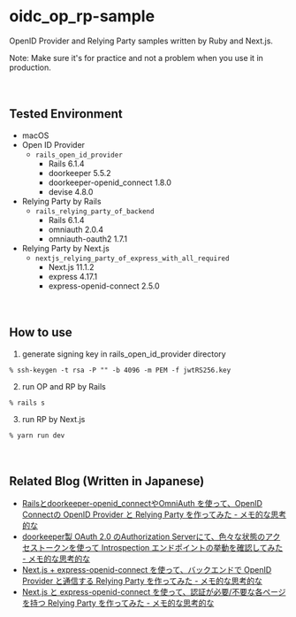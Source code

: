 # oidc_op_rp-sample

OpenID Provider and Relying Party samples written by Ruby and Next.js.

Note: Make sure it's for practice and not a problem when you use it in production.

　  
## Tested Environment

- macOS
- Open ID Provider
  - `rails_open_id_provider`
    - Rails 6.1.4
    - doorkeeper 5.5.2
    - doorkeeper-openid_connect 1.8.0
    - devise 4.8.0
- Relying Party by Rails
  - `rails_relying_party_of_backend`
    - Rails 6.1.4
    - omniauth 2.0.4
    - omniauth-oauth2 1.7.1
- Relying Party by Next.js
  - `nextjs_relying_party_of_express_with_all_required`
    - Next.js 11.1.2
    - express 4.17.1
    - express-openid-connect 2.5.0

　  
## How to use

1. generate signing key in rails_open_id_provider directory

```
% ssh-keygen -t rsa -P "" -b 4096 -m PEM -f jwtRS256.key
```

2. run OP and RP by Rails

```
% rails s
```

3. run RP by Next.js

```
% yarn run dev
```

　  
## Related Blog (Written in Japanese)

- [Railsとdoorkeeper-openid_connectやOmniAuth を使って、OpenID Connectの OpenID Provider と Relying Party を作ってみた - メモ的な思考的な](https://thinkami.hatenablog.com/entry/2021/08/14/224121)
- [doorkeeper製 OAuth 2.0 のAuthorization Serverにて、色々な状態のアクセストークンを使って Introspection エンドポイントの挙動を確認してみた - メモ的な思考的な](https://thinkami.hatenablog.com/entry/2021/08/22/182659)
- [Next.js + express-openid-connect を使って、バックエンドで OpenID Provider と通信する Relying Party を作ってみた - メモ的な思考的な](https://thinkami.hatenablog.com/entry/2021/09/07/232621)
- [Next.js と express-openid-connect を使って、認証が必要/不要な各ページを持つ Relying Party を作ってみた - メモ的な思考的な](https://thinkami.hatenablog.com/entry/2021/09/13/233923)